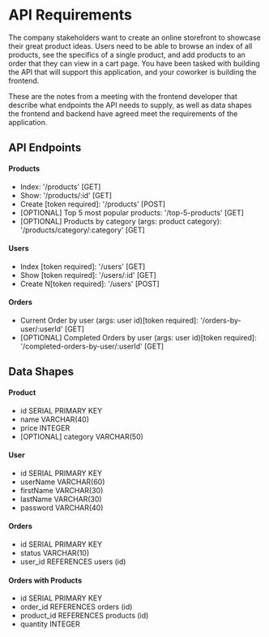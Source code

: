 # API Requirements

The company stakeholders want to create an online storefront to showcase their great product ideas. Users need to be able to browse an index of all products, see the specifics of a single product, and add products to an order that they can view in a cart page. You have been tasked with building the API that will support this application, and your coworker is building the frontend.

These are the notes from a meeting with the frontend developer that describe what endpoints the API needs to supply, as well as data shapes the frontend and backend have agreed meet the requirements of the application.

## API Endpoints

#### Products

- Index: '/products' [GET]
- Show: '/products/:id' [GET]
- Create [token required]: '/products' [POST]
- [OPTIONAL] Top 5 most popular products: '/top-5-products' [GET]
- [OPTIONAL] Products by category (args: product category): '/products/category/:category' [GET]

#### Users

- Index [token required]: '/users' [GET]
- Show [token required]: '/users/:id' [GET]
- Create N[token required]: '/users' [POST]

#### Orders

- Current Order by user (args: user id)[token required]: '/orders-by-user/:userId' [GET]
- [OPTIONAL] Completed Orders by user (args: user id)[token required]: '/completed-orders-by-user/:userId' [GET]

## Data Shapes

#### Product

- id SERIAL PRIMARY KEY
- name VARCHAR(40)
- price INTEGER
- [OPTIONAL] category VARCHAR(50)

#### User

- id SERIAL PRIMARY KEY
- userName VARCHAR(60)
- firstName VARCHAR(30)
- lastName VARCHAR(30)
- password VARCHAR(40)

#### Orders

- id SERIAL PRIMARY KEY
- status VARCHAR(10)
- user_id REFERENCES users (id)

#### Orders with Products

- id SERIAL PRIMARY KEY
- order_id REFERENCES orders (id)
- product_id REFERENCES products (id)
- quantity INTEGER
